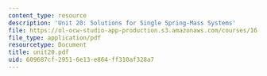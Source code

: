 ```yaml
---
content_type: resource
description: 'Unit 20: Solutions for Single Spring-Mass Systems'
file: https://ol-ocw-studio-app-production.s3.amazonaws.com/courses/16-20-structural-mechanics-fall-2002/609687cf29516e13e864ff310af328a7_unit20.pdf
file_type: application/pdf
resourcetype: Document
title: unit20.pdf
uid: 609687cf-2951-6e13-e864-ff310af328a7
---
```

